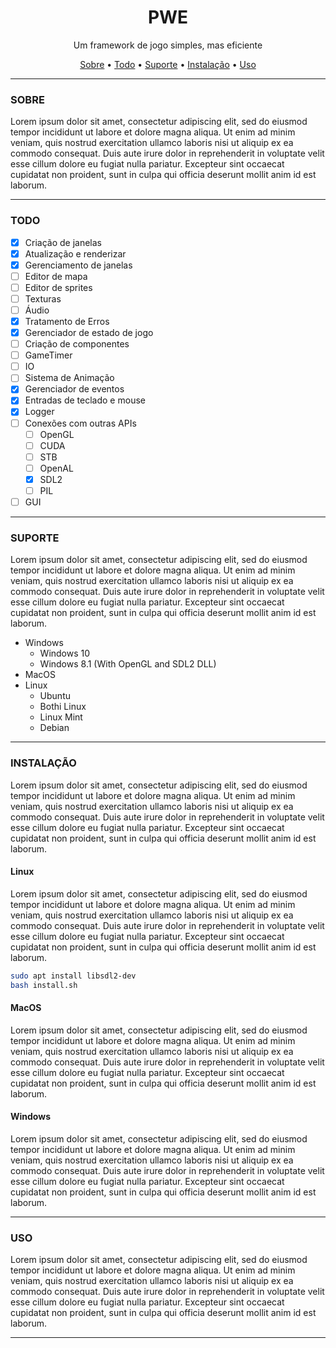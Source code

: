 <div align="center">
  <h1>PWE</h1>
  Um framework de jogo simples, mas eficiente
  
  <a href="#sobre">Sobre</a> • 
  <a href="#todo">Todo</a> • 
  <a href="#suporte">Suporte</a> • 
  <a href="#instalacao">Instalação</a> • 
  <a href="#uso">Uso</a>
</div>

<hr>

### SOBRE
Lorem ipsum dolor sit amet, consectetur adipiscing elit, sed do eiusmod tempor incididunt ut labore et dolore magna aliqua. Ut enim ad minim veniam, quis nostrud exercitation ullamco laboris nisi ut aliquip ex ea commodo consequat. Duis aute irure dolor in reprehenderit in voluptate velit esse cillum dolore eu fugiat nulla pariatur. Excepteur sint occaecat cupidatat non proident, sunt in culpa qui officia deserunt mollit anim id est laborum.

<hr>

### TODO
  - [x] Criação de janelas
  - [x] Atualização e renderizar
  - [x] Gerenciamento de janelas
  - [ ] Editor de mapa
  - [ ] Editor de sprites
  - [ ] Texturas
  - [ ] Áudio
  - [x] Tratamento de Erros
  - [x] Gerenciador de estado de jogo  
  - [ ] Criação de componentes
  - [ ] GameTimer
  - [ ] IO
  - [ ] Sistema de Animação
  - [x] Gerenciador de eventos
  - [x] Entradas de teclado e mouse
  - [x] Logger
  - [ ] Conexões com outras APIs
    - [ ] OpenGL
    - [ ] CUDA
    - [ ] STB
    - [ ] OpenAL
    - [x] SDL2
    - [ ] PIL
  - [ ] GUI

<hr>

### SUPORTE
Lorem ipsum dolor sit amet, consectetur adipiscing elit, sed do eiusmod tempor incididunt ut labore et dolore magna aliqua. Ut enim ad minim veniam, quis nostrud exercitation ullamco laboris nisi ut aliquip ex ea commodo consequat. Duis aute irure dolor in reprehenderit in voluptate velit esse cillum dolore eu fugiat nulla pariatur. Excepteur sint occaecat cupidatat non proident, sunt in culpa qui officia deserunt mollit anim id est laborum.

 * Windows
    * Windows 10
    * Windows 8.1 (With OpenGL and SDL2 DLL)
 * MacOS
 * Linux
    * Ubuntu
    * Bothi Linux
    * Linux Mint
    * Debian

<hr>

### INSTALAÇÃO
Lorem ipsum dolor sit amet, consectetur adipiscing elit, sed do eiusmod tempor incididunt ut labore et dolore magna aliqua. Ut enim ad minim veniam, quis nostrud exercitation ullamco laboris nisi ut aliquip ex ea commodo consequat. Duis aute irure dolor in reprehenderit in voluptate velit esse cillum dolore eu fugiat nulla pariatur. Excepteur sint occaecat cupidatat non proident, sunt in culpa qui officia deserunt mollit anim id est laborum.
  
#### Linux
Lorem ipsum dolor sit amet, consectetur adipiscing elit, sed do eiusmod tempor incididunt ut labore et dolore magna aliqua. Ut enim ad minim veniam, quis nostrud exercitation ullamco laboris nisi ut aliquip ex ea commodo consequat. Duis aute irure dolor in reprehenderit in voluptate velit esse cillum dolore eu fugiat nulla pariatur. Excepteur sint occaecat cupidatat non proident, sunt in culpa qui officia deserunt mollit anim id est laborum.

```bash
sudo apt install libsdl2-dev
bash install.sh
```

#### MacOS
Lorem ipsum dolor sit amet, consectetur adipiscing elit, sed do eiusmod tempor incididunt ut labore et dolore magna aliqua. Ut enim ad minim veniam, quis nostrud exercitation ullamco laboris nisi ut aliquip ex ea commodo consequat. Duis aute irure dolor in reprehenderit in voluptate velit esse cillum dolore eu fugiat nulla pariatur. Excepteur sint occaecat cupidatat non proident, sunt in culpa qui officia deserunt mollit anim id est laborum.

#### Windows
Lorem ipsum dolor sit amet, consectetur adipiscing elit, sed do eiusmod tempor incididunt ut labore et dolore magna aliqua. Ut enim ad minim veniam, quis nostrud exercitation ullamco laboris nisi ut aliquip ex ea commodo consequat. Duis aute irure dolor in reprehenderit in voluptate velit esse cillum dolore eu fugiat nulla pariatur. Excepteur sint occaecat cupidatat non proident, sunt in culpa qui officia deserunt mollit anim id est laborum.


<hr>

### USO
Lorem ipsum dolor sit amet, consectetur adipiscing elit, sed do eiusmod tempor incididunt ut labore et dolore magna aliqua. Ut enim ad minim veniam, quis nostrud exercitation ullamco laboris nisi ut aliquip ex ea commodo consequat. Duis aute irure dolor in reprehenderit in voluptate velit esse cillum dolore eu fugiat nulla pariatur. Excepteur sint occaecat cupidatat non proident, sunt in culpa qui officia deserunt mollit anim id est laborum.

<hr>

